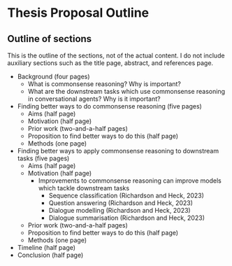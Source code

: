 # Thesis Proposal Outline

## Outline of sections

This is the outline of the sections, not of the actual content.
I do not include auxiliary sections such as the title page, abstract, and references page.

- Background (four pages)
	- What is commonsense reasoning? Why is important?
	- What are the downstream tasks which use commonsense reasoning in conversational agents? Why is it important?
- Finding better ways to do commonsense reasoning (five pages)
	- Aims (half page)
	- Motivation (half page)
	- Prior work (two-and-a-half pages)
	- Proposition to find better ways to do this (half page)
	- Methods (one page)
- Finding better ways to apply commonsense reasoning to downstream tasks (five pages)
	- Aims (half page)
	- Motivation (half page)
		- Improvements to commonsense reasoning can improve models which tackle downstream tasks
			- Sequence classification (Richardson and Heck, 2023)
			- Question answering (Richardson and Heck, 2023)
			- Dialogue modelling (Richardson and Heck, 2023)
			- Dialogue summarisation (Richardson and Heck, 2023)
	- Prior work (two-and-a-half pages)
	- Proposition to find better ways to do this (half page)
	- Methods (one page)
- Timeline (half page)
- Conclusion (half page)